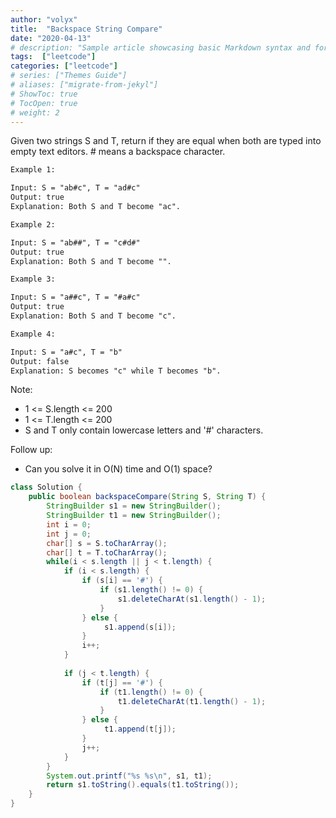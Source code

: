 ```yaml
---
author: "volyx"
title:  "Backspace String Compare"
date: "2020-04-13"
# description: "Sample article showcasing basic Markdown syntax and formatting for HTML elements."
tags:  ["leetcode"]
categories: ["leetcode"]
# series: ["Themes Guide"]
# aliases: ["migrate-from-jekyl"]
# ShowToc: true
# TocOpen: true
# weight: 2
---
```


Given two strings S and T, return if they are equal when both are typed into empty text editors. # means a backspace character.

```txt
Example 1:

Input: S = "ab#c", T = "ad#c"
Output: true
Explanation: Both S and T become "ac".
```

```txt
Example 2:

Input: S = "ab##", T = "c#d#"
Output: true
Explanation: Both S and T become "".
```

```txt
Example 3:

Input: S = "a##c", T = "#a#c"
Output: true
Explanation: Both S and T become "c".
```

```txt
Example 4:

Input: S = "a#c", T = "b"
Output: false
Explanation: S becomes "c" while T becomes "b".
```

Note:

- 1 <= S.length <= 200
- 1 <= T.length <= 200
- S and T only contain lowercase letters and '#' characters.

Follow up:

- Can you solve it in O(N) time and O(1) space?

```java
class Solution {
    public boolean backspaceCompare(String S, String T) {
        StringBuilder s1 = new StringBuilder();
        StringBuilder t1 = new StringBuilder();
        int i = 0;
        int j = 0;
        char[] s = S.toCharArray();
        char[] t = T.toCharArray();
        while(i < s.length || j < t.length) {
            if (i < s.length) {
                if (s[i] == '#') {
                    if (s1.length() != 0) {
                        s1.deleteCharAt(s1.length() - 1);
                    } 
                } else {
                     s1.append(s[i]);
                }
                i++;
            }
            
            if (j < t.length) {
                if (t[j] == '#') {
                    if (t1.length() != 0) {
                        t1.deleteCharAt(t1.length() - 1);
                    } 
                } else {
                     t1.append(t[j]);
                }
                j++;
            }
        }
        System.out.printf("%s %s\n", s1, t1);
        return s1.toString().equals(t1.toString());
    }
}
```
